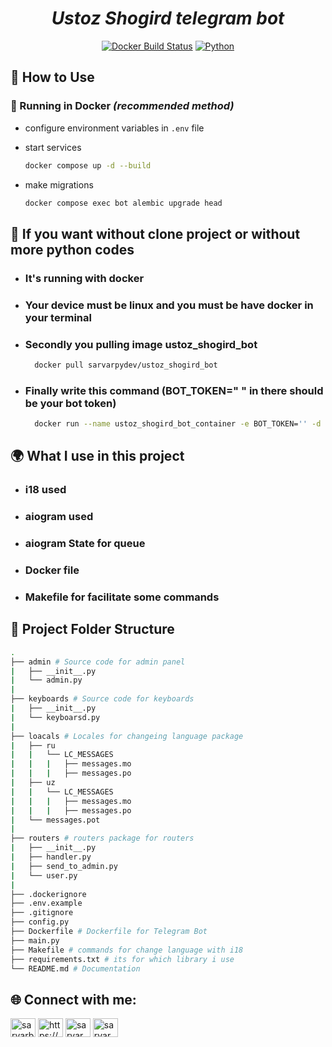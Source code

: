 <h1 align="center"><em>Ustoz Shogird telegram bot</em></h1>


<p align="center">
  <a href="https://github.com/donBarbos/telegram-bot-template/actions/workflows/docker-image.yml"><img src="https://img.shields.io/github/actions/workflow/status/donBarbos/telegram-bot-template/docker-image.yml?label=docker%20image" alt="Docker Build Status"></a>
  <a href="https://www.python.org/downloads"><img src="https://img.shields.io/badge/python-3.10%2B-blue" alt="Python"></a>
<p>

## 🚀 How to Use

### 🐳 Running in Docker _(recommended method)_

- configure environment variables in `.env` file

- start services

  ```bash
  docker compose up -d --build
  ```

- make migrations

  ```bash
  docker compose exec bot alembic upgrade head
  ```
## 🐋 If you want without clone project or without more python codes

- ### It's running with docker 
- ### Your device must be linux and you must be have docker in your terminal
- ### Secondly you pulling image ustoz_shogird_bot
  
  ```bash
    docker pull sarvarpydev/ustoz_shogird_bot
  ```

- ### Finally write this command (BOT_TOKEN=" " in there should be your bot token)

  ```bash
    docker run --name ustoz_shogird_bot_container -e BOT_TOKEN='' -d sarvarpydev/ustoz_shogird_bot
  ```

## 🌍 What I use in this project

- <h3>i18 used </h3>
- <h3>aiogram used</h3>
- <h3>aiogram State for queue </h3>
- <h3>Docker file</h3>
- <h3>Makefile for facilitate some commands</h3>

## 📂 Project Folder Structure

```bash
.
├── admin # Source code for admin panel
|   ├── __init__.py
|   └── admin.py
|
├── keyboards # Source code for keyboards 
|   ├── __init__.py
|   └── keyboarsd.py 
|
├── loacals # Locales for changeing language package
|   ├── ru
|   |   └── LC_MESSAGES
|   |   |   ├── messages.mo
|   |   |   ├── messages.po
|   ├── uz
|   |   └── LC_MESSAGES
|   |   |   ├── messages.mo
|   |   |   ├── messages.po
|   └── messages.pot
|
├── routers # routers package for routers
|   ├── __init__.py
|   ├── handler.py
|   ├── send_to_admin.py
|   └── user.py
|
├── .dockerignore
├── .env.example
├── .gitignore
├── config.py
├── Dockerfile # Dockerfile for Telegram Bot
├── main.py
├── Makefile # commands for change language with i18
├── requirements.txt # its for which library i use 
└── README.md # Documentation
```

## 🌐 Connect with me:

<p align="left">
<a href="https://linkedin.com/in/sarvarbek-davranbekov-3272212a5" target="blank"><img align="center" src="https://raw.githubusercontent.com/rahuldkjain/github-profile-readme-generator/master/src/images/icons/Social/linked-in-alt.svg" alt="sarvarbek-davranbekov-3272212a5" height="30" width="40" /></a>
<a href="https://www.facebook.com/profile.php?id=100081788845272" target="blank"><img align="center" src="https://raw.githubusercontent.com/rahuldkjain/github-profile-readme-generator/master/src/images/icons/Social/facebook.svg" alt="https://www.facebook.com/profile.php?id=100081788845272" height="30" width="40" /></a>
<a href="https://instagram.com/sarvar_py_dev" target="blank"><img align="center" src="https://raw.githubusercontent.com/rahuldkjain/github-profile-readme-generator/master/src/images/icons/Social/instagram.svg" alt="sarvar_py_dev" height="30" width="40" /></a>
<a href="https://www.leetcode.com/sarvar_py_dev" target="blank"><img align="center" src="https://raw.githubusercontent.com/rahuldkjain/github-profile-readme-generator/master/src/images/icons/Social/leet-code.svg" alt="sarvar_py_dev" height="30" width="40" /></a>
</p>